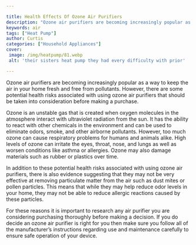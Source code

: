 ```yaml
---

title: Health Effects Of Ozone Air Purifiers
description: "Ozone air purifiers are becoming increasingly popular as a way to keep the air in your home fresh and free from pollutants. Howeve...get the full scoop"
keywords: air
tags: ["Heat Pump"]
author: Curtis
categories: ["Household Appliances"]
cover: 
 image: /img/heatpump/81.webp
 alt: 'their sisters heat pump they had every difficulty with prior'

---
```


Ozone air purifiers are becoming increasingly popular as a way to keep the air in your home fresh and free from pollutants. However, there are some potential health risks associated with using ozone air purifiers that should be taken into consideration before making a purchase.

Ozone is an unstable gas that is created when oxygen molecules in the atmosphere interact with ultraviolet radiation from the sun. It has the ability to react with other chemicals in the environment and can be used to eliminate odors, smoke, and other airborne pollutants. However, too much ozone can cause respiratory problems for humans and animals alike. High levels of ozone can irritate the eyes, throat, nose, and lungs as well as worsen conditions like asthma or allergies. Ozone may also damage materials such as rubber or plastics over time. 

In addition to these potential health risks associated with using ozone air purifiers, there is also evidence suggesting that they may not be very effective at removing particulate matter from the air such as dust mites or pollen particles. This means that while they may help reduce odor levels in your home, they may not be able to reduce allergic reactions caused by these particles.

For these reasons it is important to research any air purifier you are considering purchasing thoroughly before making a decision. If you do decide an ozone air purifier is right for you then make sure you follow all of the manufacturer’s instructions regarding use and maintenance carefully to ensure safe operation of your device.

